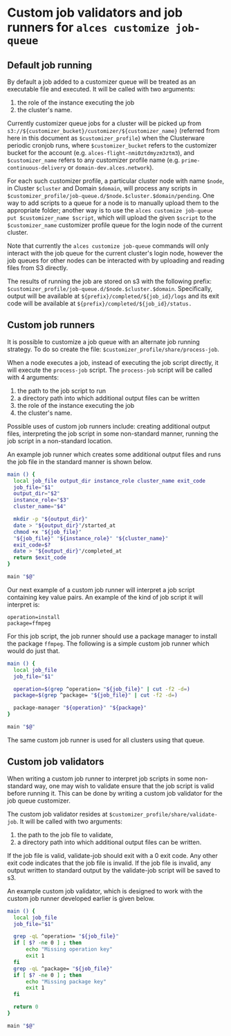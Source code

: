 # Custom job validators and job runners for `alces customize job-queue`

## Default job running

By default a job added to a customizer queue will be treated as an executable
file and executed.  It will be called with two arguments:

 1. the role of the instance executing the job
 2. the cluster's name.

Currently customizer queue jobs for a cluster will be picked up from
`s3://${customizer_bucket}/customizer/${customizer_name}` (referred from here
in this document as `$customizer_profile`) when the Clusterware periodic
cronjob runs, where `$customizer_bucket` refers to the customizer bucket for
the account (e.g. `alces-flight-nmi0ztdmyzm3ztm3`), and `$customizer_name`
refers to any customizer profile name (e.g.  `prime-continuous-delivery` or
`domain-dev.alces.network`).

For each such customizer profile, a particular cluster node with name `$node`,
in Cluster `$cluster` and Domain `$domain`, will process any scripts in
`$customizer_profile/job-queue.d/$node.$cluster.$domain/pending`. One way to
add scripts to a queue for a node is to manually upload them to the appropriate
folder; another way is to use the `alces customize job-queue put
$customizer_name $script`, which will upload the given `$script` to the
`$customizer_name` customizer profile queue for the login node of the current
cluster.

Note that currently the `alces customize job-queue` commands will only interact
with the job queue for the current cluster's login node, however the job queues
for other nodes can be interacted with by uploading and reading files from S3
directly.

The results of running the job are stored on s3 with the following prefix:
`$customizer_profile/job-queue.d/$node.$cluster.$domain`. Specifically, output
will be available at `${prefix}/completed/${job_id}/logs` and its exit code
will be available at `${prefix}/completed/${job_id}/status.`

## Custom job runners

It is possible to customize a job queue with an alternate job running strategy.
To do so create the file: `$customizer_profile/share/process-job`.

When a node executes a job, instead of executing the job script directly, it
will execute the `process-job` script.  The `process-job` script will be called
with 4 arguments:

 1. the path to the job script to run
 2. a directory path into which additional output files can be written
 3. the role of the instance executing the job
 4. the cluster's name.

Possible uses of custom job runners include: creating additional output files,
interpreting the job script in some non-standard manner, running the job script
in a non-standard location.

An example job runner which creates some additional output files and runs the
job file in the standard manner is shown below.

```bash
main () {
  local job_file output_dir instance_role cluster_name exit_code
  job_file="$1"
  output_dir="$2"
  instance_role="$3"
  cluster_name="$4"

  mkdir -p "${output_dir}"
  date > "${output_dir}"/started_at
  chmod +x "${job_file}"
  "${job_file}" "${instance_role}" "${cluster_name}"
  exit_code=$?
  date > "${output_dir}"/completed_at
  return $exit_code
}

main "$@"
```

Our next example of a custom job runner will interpret a job script containing
key value pairs.  An example of the kind of job script it will interpret is:

```
operation=install
package=ffmpeg
```

For this job script, the job runner should use a package manager to install the
package `ffmpeg`.  The following is a simple custom job runner which would do
just that.

```bash
main () {
  local job_file
  job_file="$1"

  operation=$(grep ^operation= "${job_file}" | cut -f2 -d=)
  package=$(grep ^package= "${job_file}" | cut -f2 -d=)

  package-manager "${operation}" "${package}"
}

main "$@"
```

The same custom job runner is used for all clusters using that queue.


## Custom job validators

When writing a custom job runner to interpret job scripts in some non-standard
way, one may wish to validate ensure that the job script is valid before
running it.  This can be done by writing a custom job validator for the job
queue customizer.

The custom job validator resides at `$customizer_profile/share/validate-job`.
It will be called with two arguments:

 1. the path to the job file to validate,
 2. a directory path into which additional output files can be written.

If the job file is valid, validate-job should exit with a 0 exit code.  Any
other exit code indicates that the job file is invalid.  If the job file is
invalid, any output written to standard output by the validate-job script will
be saved to s3.

An example custom job validator, which is designed to work with the custom job
runner developed earlier is given below.

```bash
main () {
  local job_file
  job_file="$1"

  grep -qL ^operation= "${job_file}" 
  if [ $? -ne 0 ] ; then
      echo "Missing operation key"
      exit 1
  fi
  grep -qL ^package= "${job_file}" 
  if [ $? -ne 0 ] ; then
      echo "Missing package key"
      exit 1
  fi

  return 0
}

main "$@"
```
